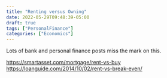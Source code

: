 ```yaml
---
title: "Renting versus Owning" 
date: 2022-05-29T09:48:39-05:00
draft: true
tags: ["PersonalFinance"]
categories: ["Economics"]
---
```


Lots of bank and personal finance posts miss the mark on this. 


https://smartasset.com/mortgage/rent-vs-buy
https://loanguide.com/2014/10/02/rent-vs-break-even/
